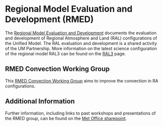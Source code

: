 # Regional Model Evaluation and Development (RMED)
The [Regional Model Evaluation and Development](https://code.metoffice.gov.uk/trac/rmed) documents the evaluation and development of Regional Atmosphere and Land (RAL) configurations of the ​Unified Model. The RAL evaluation and development is a shared activity of the UM Partnership. More information on the latest science configuration of the regional model RAL3 can be found on the [RAL3](https://code.metoffice.gov.uk/trac/rmed/wiki/RAL3) page.


## RMED Convection Working Group
This ​[RMED Convection Working Group](https://code.metoffice.gov.uk/trac/rmed/wiki/wg/convection) aims to improve the convection in RA configurations.
 
 ## Additional Information
Further information, including links to past workshops and presentations of the RMED group, can be found on the [Met Office sharepoint](https://metoffice.sharepoint.com/sites/umpext/Workshops/Forms/AllItems.aspx?id=%2Fsites%2Fumpext%2FWorkshops%2FFifth%5FConvective%5FScale%5FWorkshop%5F2022%2D06&viewid=e45497e4%2D19b8%2D4f5a%2D9457%2D0739a0b3b2ef).